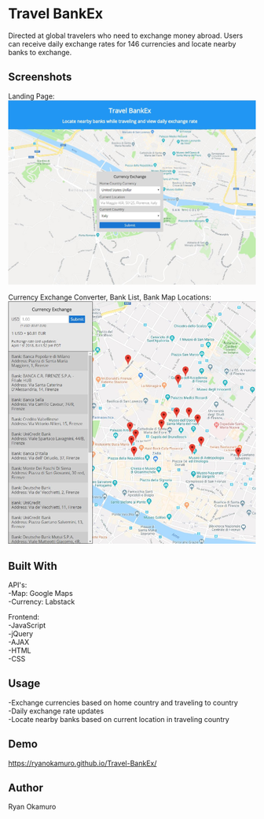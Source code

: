 
Travel BankEx
=============
Directed at global travelers who need to exchange money abroad.  Users can receive daily exchange rates for 146 currencies and locate nearby banks to exchange.


Screenshots
-----------
Landing Page:
![Landing Page](https://raw.githubusercontent.com/RyanOkamuro/Travel-BankEx/master/Travel_BankEx_Landing_Page.JPG)

Currency Exchange Converter, Bank List, Bank Map Locations:
![Currency Exchange & Bank List](https://raw.githubusercontent.com/RyanOkamuro/Travel-BankEx/master/Travel_BankEx_Currency_Exchange_and_Bank_List.JPG)


Built With
----------
API's: <br />
-Map: Google Maps <br />
-Currency: Labstack

Frontend: <br />
-JavaScript <br />
-jQuery <br />
-AJAX <br />
-HTML <br />
-CSS


Usage
--------
-Exchange currencies based on home country and traveling to country <br />
-Daily exchange rate updates <br />
-Locate nearby banks based on current location in traveling country 


Demo
--------
https://ryanokamuro.github.io/Travel-BankEx/


Author
--------
Ryan Okamuro
